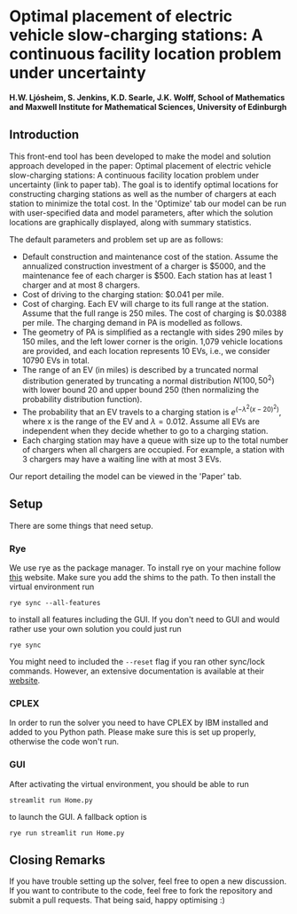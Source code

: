 # Optimal placement of electric vehicle slow-charging stations: A continuous facility location problem under uncertainty

**H.W. Ljósheim, S. Jenkins, K.D. Searle, J.K. Wolff, School of Mathematics and Maxwell Institute for Mathematical Sciences, University of Edinburgh** 

## Introduction

This front-end tool has been developed to make the model and solution approach developed in the paper: Optimal placement of electric vehicle slow-charging stations: A continuous facility location problem under uncertainty (link to paper tab). The goal is to identify optimal locations for constructing charging stations as well as the number of chargers at each station to minimize the total cost. In the 'Optimize' tab our model can be run with user-specified data and model parameters, after which the solution locations are graphically displayed, along with summary statistics.

The default parameters and problem set up are as follows:
- Default construction and maintenance cost of the station. Assume the annualized construction investment of a charger is \$5000, and the maintenance fee of each charger is $500. Each station has at least 1 charger and at most 8 chargers.
- Cost of driving to the charging station: $0.041 per mile.
- Cost of charging. Each EV will charge to its full range at the station. Assume that the full range is 250 miles. The cost of charging is $0.0388 per mile. The charging demand in PA is modelled as follows.
- The geometry of PA is simplified as a rectangle with sides 290 miles by 150 miles, and the left lower corner is the origin.
1,079 vehicle locations are provided, and each location represents 10 EVs, i.e., we consider 10790 EVs in total.
- The range of an EV (in miles) is described by a truncated normal distribution generated by truncating a normal distribution $N(100,50^2)$ with lower bound 20 and upper bound 250 (then normalizing the probability distribution function).
- The probability that an EV travels to a charging station is $e^{(-\lambda^2 (x-20)^2)}$, where x is the range of the EV and $\lambda = 0.012$. Assume all EVs are independent when they decide whether to go to a charging station.
- Each charging station may have a queue with size up to the total number of chargers when all chargers are occupied. For example, a station with 3 chargers may have a waiting line with at most 3 EVs.

Our report detailing the model can be viewed in the 'Paper' tab. 

## Setup
There are some things that need setup.

### Rye 
We use rye as the package manager. To install rye on your machine follow [this](https://rye.astral.sh/guide/installation/) website. Make sure you add the shims to the path. To then install the virtual environment run 
```shell
rye sync --all-features
```
to install all features including the GUI. If you don't need to GUI and would rather use your own solution you could just run
```shell
rye sync
```
You might need to included the `--reset` flag if you ran other sync/lock commands. However, an extensive documentation is available at their [website](https://rye.astral.sh/).

### CPLEX 
In order to run the solver you need to have CPLEX by IBM installed and added to you Python path. Please make sure this is set up properly, otherwise the code won't run.

### GUI
After activating the virtual environment, you should be able to run 
```shell
streamlit run Home.py
```
to launch the GUI. A fallback option is
```shell
rye run streamlit run Home.py
```

## Closing Remarks
If you have trouble setting up the solver, feel free to open a new discussion. If you want to contribute to the code, feel free to fork the repository and submit a pull requests. That being said, happy optimising :)